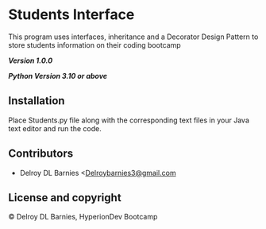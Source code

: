 # Students Interface

This program uses interfaces, inheritance and a Decorator Design Pattern to store students information on their coding bootcamp

***Version 1.0.0***

***Python Version 3.10 or above***



## Installation

Place Students.py file along with the corresponding text files in your Java text editor and run the code.

## Contributors

- Delroy DL Barnies <Delroybarnies3@gmail.com

## License and copyright

© Delroy DL Barnies, HyperionDev Bootcamp
